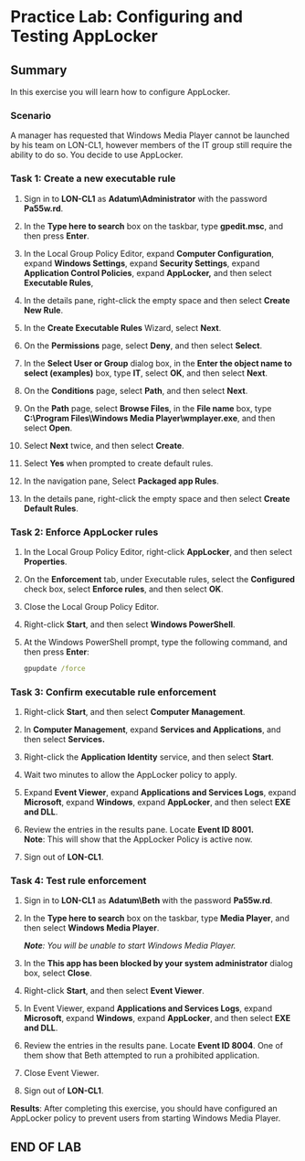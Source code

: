 # Practice Lab: Configuring and Testing AppLocker

## Summary

In this exercise you will learn how to configure AppLocker.

### Scenario

A manager has requested that Windows Media Player cannot be launched by his team
on LON-CL1, however members of the IT group still require the ability to do so.
You decide to use AppLocker.

### Task 1: Create a new executable rule

1. Sign in to **LON-CL1** as **Adatum\\Administrator** with the password
    **Pa55w.rd**.

1. In the **Type here to search** box on the taskbar, type **gpedit.msc**, and
    then press **Enter**.

1. In the Local Group Policy Editor, expand **Computer Configuration**, expand
    **Windows Settings**, expand **Security Settings**, expand **Application
    Control Policies**, expand **AppLocker,** and then select **Executable
    Rules**,

1. In the details pane, right-click the empty space and then select **Create
    New Rule**.

1. In the **Create Executable Rules** Wizard, select **Next**.

1. On the **Permissions** page, select **Deny**, and then select **Select**.

1. In the **Select User or Group** dialog box, in the **Enter the object name
    to select (examples)** box, type **IT**, select **OK**, and then select
    **Next**.

1. On the **Conditions** page, select **Path**, and then select **Next**.

1. On the **Path** page, select **Browse Files**, in the **File name** box,
    type **C:\\Program Files\\Windows Media Player\\wmplayer.exe**, and then
    select **Open**.

1. Select **Next** twice, and then select **Create**.

1. Select **Yes** when prompted to create default rules.

1. In the navigation pane, Select **Packaged app Rules**.

1. In the details pane, right-click the empty space and then select **Create
    Default Rules**.

### Task 2: Enforce AppLocker rules

1. In the Local Group Policy Editor, right-click **AppLocker**, and then select
    **Properties**.

1. On the **Enforcement** tab, under Executable rules, select the
    **Configured** check box, select **Enforce rules**, and then select **OK**.

1. Close the Local Group Policy Editor.

1. Right-click **Start**, and then select **Windows PowerShell**.

1. At the Windows PowerShell prompt, type the following command, and then press
    **Enter**:

    ```bat
    gpupdate /force
    ```

### Task 3: Confirm executable rule enforcement

1. Right-click **Start**, and then select **Computer Management**.

1. In **Computer Management**, expand **Services and Applications**, and then
    select **Services.**

1. Right-click the **Application Identity** service, and then select **Start**.

1. Wait two minutes to allow the AppLocker policy to apply.

1. Expand **Event Viewer**, expand **Applications and Services Logs**, expand
    **Microsoft**, expand **Windows**, expand **AppLocker**, and then select
    **EXE and DLL**.

1. Review the entries in the results pane. Locate **Event ID 8001.**  
    **Note**: This will show that the AppLocker Policy is active now.

1. Sign out of **LON-CL1**.

### Task 4: Test rule enforcement

1. Sign in to **LON-CL1** as **Adatum\\Beth** with the password **Pa55w.rd**.

1. In the **Type here to search** box on the taskbar, type **Media Player**,
    and then select **Windows Media Player**.

     _**Note**: You will be unable to start Windows Media Player._

1. In the **This app has been blocked by your system administrator** dialog
    box, select **Close**.

1. Right-click **Start**, and then select **Event Viewer**.

1. In Event Viewer, expand **Applications and Services Logs**, expand
    **Microsoft**, expand **Windows**, expand **AppLocker**, and then select
    **EXE and DLL**.

1. Review the entries in the results pane. Locate **Event ID 8004**. One of
    them show that Beth attempted to run a prohibited application.

1. Close Event Viewer.

1. Sign out of **LON-CL1**.

**Results**: After completing this exercise, you should have configured an
AppLocker policy to prevent users from starting Windows Media Player.

## END OF LAB
